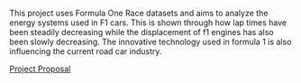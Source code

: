 This project uses Formula One Race datasets and aims to analyze the energy systems used in F1 cars. This is shown through how lap times have been steadily decreasing while the displacement of f1 engines has also been slowly decreasing. The innovative technology used in formula 1 is also influencing the current road car industry.  

[Project Proposal](https://github.com/xuwensi/INFO201-AD/wiki/ProjectProposal)
